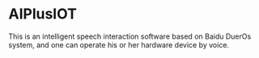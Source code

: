 # AIPlusIOT
This is an intelligent speech interaction software based on Baidu DuerOs system, and one can operate his or her hardware device by voice.
